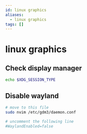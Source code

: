 ```yaml
---
id: linux graphics
aliases:
  - linux graphics
tags: []
---
```


# linux graphics

## Check display manager

```bash
echo $XDG_SESSION_TYPE
```

## Disable wayland

```bash
# move to this file
sudo nvim /etc/gdm3/daemon.conf

# uncomment the following line
#WaylandEnabled=false
```
